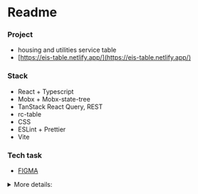 # Readme

### Project

- housing and utilities service table 
- [https://eis-table.netlify.app/](https://eis-table.netlify.app/)

### Stack
- React + Typescript
- Mobx + Mobx-state-tree
- TanStack React Query, REST
- rc-table
- CSS
- ESLint + Prettier
- Vite

### Tech task
- [FIGMA](https://www.figma.com/design/gxVXNv5MEY8RQ1KXRVvkUT/%D0%A2%D0%B5%D1%81%D1%82-(%D1%84%D1%80%D0%BE%D0%BD%D1%82)?node-id=0-1&t=4r5zEMeitjkW88uI-0)
<details>
<summary>More details:</summary>
Создать приложение для отображения списка счётчиков горячей и холодной воды.<br/>
1. Список счётчиков.<br/>
Счётчики получать запросом GET http://showroom.eis24.me/api/v4/test/meters/<br/>
Параметры limit=20 и offset (выводить по 20 на страницу).<br/>
Данные должны выводиться на странице с внутренним скроллом
(«шапка» фиксированная, табличка скроллится внутри).<br/>
Колонки:<br/>
1. Порядковый номер.<br/>
2. Тип (ColdWaterAreaMeter — ХВС, HotWaterAreaMeter — ГВС).<br/>
3. Дата установки в формате дд.мм.гггг.<br/>
4. Автоматический ли он (is_automatic).<br/>
5. Значение (initial_values).<br/>
6. Адреc.<br/>
7. Примечание (description).<br/>
2. Адрес счётчика.<br/>
Адреса получать параллельным запросом<br/>
GET http://showroom.eis24.me/api/v4/test/areas/ с параметром списка айди id__in.<br/>
Продумать оптимизацию, не запрашивать уже известные адреса.<br/>
Выводить улицу, дом, номер квартиры.<br/>
3. Удаление счётчика.<br/>
При наведении на строку должна появляться кнопка удаления, инициирующая
удаление счётчика (DELETE http://showroom.eis24.me/api/v4/test/meters/:meterId/).<br/>
На странице при этом всегда должно оставаться 20 элементов.<br/>
Стек технологий:<br/>
Использовать React, TypeScript, mobx-state-tree — обязательно,
styled-components — по желанию.

</details>
